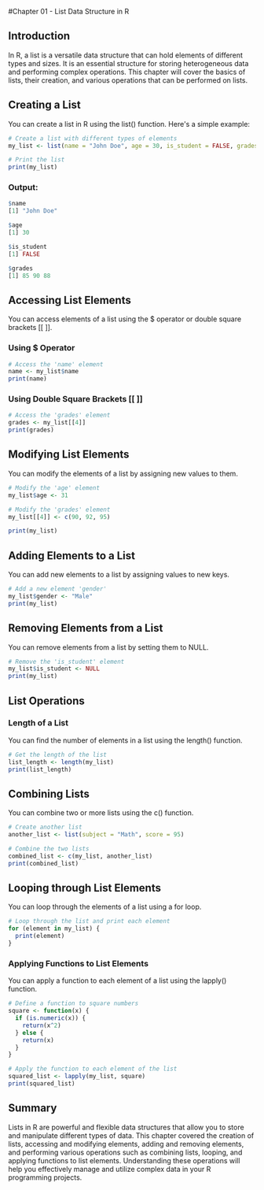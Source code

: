 #Chapter 01 - List Data Structure in R

## Introduction
In R, a list is a versatile data structure that can hold elements of different types and sizes. It is an essential structure for storing heterogeneous data and performing complex operations. This chapter will cover the basics of lists, their creation, and various operations that can be performed on lists.

## Creating a List
You can create a list in R using the list() function. Here's a simple example:

```r
# Create a list with different types of elements
my_list <- list(name = "John Doe", age = 30, is_student = FALSE, grades = c(85, 90, 88))

# Print the list
print(my_list)
```

### Output:

```r
$name
[1] "John Doe"

$age
[1] 30

$is_student
[1] FALSE

$grades
[1] 85 90 88
```

## Accessing List Elements
You can access elements of a list using the $ operator or double square brackets [[ ]].

### Using $ Operator
```r
# Access the 'name' element
name <- my_list$name
print(name)
```

### Using Double Square Brackets [[ ]]
```r
# Access the 'grades' element
grades <- my_list[[4]]
print(grades)
```
## Modifying List Elements
You can modify the elements of a list by assigning new values to them.

```r
# Modify the 'age' element
my_list$age <- 31

# Modify the 'grades' element
my_list[[4]] <- c(90, 92, 95)

print(my_list)
```

## Adding Elements to a List
You can add new elements to a list by assigning values to new keys.

```r
# Add a new element 'gender'
my_list$gender <- "Male"
print(my_list)
```

## Removing Elements from a List
You can remove elements from a list by setting them to NULL.

```r
# Remove the 'is_student' element
my_list$is_student <- NULL
print(my_list)
```

## List Operations
### Length of a List
You can find the number of elements in a list using the length() function.

```r
# Get the length of the list
list_length <- length(my_list)
print(list_length)
```

## Combining Lists
You can combine two or more lists using the c() function.

```r
# Create another list
another_list <- list(subject = "Math", score = 95)

# Combine the two lists
combined_list <- c(my_list, another_list)
print(combined_list)
```

## Looping through List Elements
You can loop through the elements of a list using a for loop.

```r
# Loop through the list and print each element
for (element in my_list) {
  print(element)
}
```

### Applying Functions to List Elements
You can apply a function to each element of a list using the lapply() function.

```r
# Define a function to square numbers
square <- function(x) {
  if (is.numeric(x)) {
    return(x^2)
  } else {
    return(x)
  }
}

# Apply the function to each element of the list
squared_list <- lapply(my_list, square)
print(squared_list)
```

## Summary
Lists in R are powerful and flexible data structures that allow you to store and manipulate different types of data. This chapter covered the creation of lists, accessing and modifying elements, adding and removing elements, and performing various operations such as combining lists, looping, and applying functions to list elements. Understanding these operations will help you effectively manage and utilize complex data in your R programming projects.
